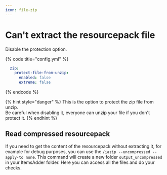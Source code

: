 ```yaml
---
icon: file-zip
---
```


# Can't extract the resourcepack file

Disable the protection option.

{% code title="config.yml" %}
```yaml
  zip:
    protect-file-from-unzip:
      enabled: false
      extreme: false
```
{% endcode %}

{% hint style="danger" %}
This is the option to protect the zip file from unzip.\
Be careful when disabling it, everyone can unzip your file if you don't protect it.
{% endhint %}

## Read compressed resourcepack

If you need to get the content of the resourcepack without extracting it, for example for debug purposes, you can use the `/iazip --uncompressed --apply-to none`. This command will create a new folder `output_uncompressed` in your ItemsAdder folder. Here you can access all the files and do your checks.
